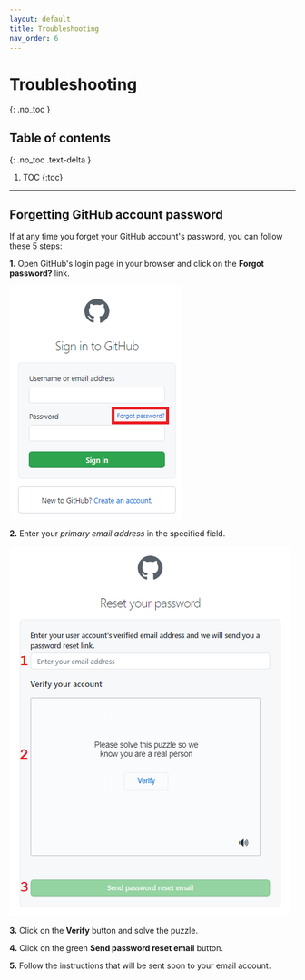 ```yaml
---
layout: default
title: Troubleshooting
nav_order: 6
---
```


# Troubleshooting
{: .no_toc }

## Table of contents
{: .no_toc .text-delta }

1. TOC
{:toc}

---

## Forgetting GitHub account password

If at any time you forget your GitHub account's password, you can follow these 5 steps:

**1.** Open GitHub's login page in your browser and click on the **Forgot password?** link.

!["Forgot password link"](https://github.com/orion13579/COMM-2216-SetE-Group6/blob/gh-pages/assets/images/ForgotPassword.png?raw=true)

**2.** Enter your _primary email address_ in the specified field.

!["Reset your password page"](https://github.com/orion13579/COMM-2216-SetE-Group6/blob/gh-pages/assets/images/PasswordResetRequest.png?raw=true)

**3.** Click on the **Verify** button and solve the puzzle.

**4.** Click on the green **Send password reset email** button.

**5.** Follow the instructions that will be sent soon to your email account.
